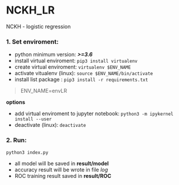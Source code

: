 # NCKH_LR
NCKH - logistic regression

### 1. Set enviroment:

- python minimum version: ***>=3.6***
- install virtual enviroment: `pip3 install virtualenv`
- create virtual enviroment: `virtualenv $ENV_NAME`
- activate vitualenv (linux): `source $ENV_NAME/bin/activate`
- install list package : `pip3 install -r requirements.txt`
> ENV_NAME=envLR

**options**
- add virtual enviroment to jupyter notebook: ` python3 -m ipykernel install --user `
- deactivate (linux): `deactivate`
### 2. Run:
`python3 index.py`

- all model will be saved in **result/model**
- accuracy result will be wrote in file *log*
- ROC training result saved in **result/ROC**
